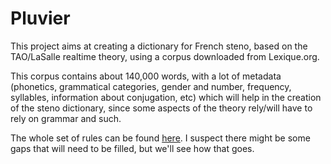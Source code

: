 # Pluvier

This project aims at creating a dictionary for French steno, based on the TAO/LaSalle realtime theory, using a corpus downloaded from Lexique.org.

This corpus contains about 140,000 words, with a lot of metadata (phonetics, grammatical categories, gender and number, frequency, syllables, information about conjugation, etc) which will help in the creation of the steno dictionary, since some aspects of the theory rely/will have to rely on grammar and such.

The whole set of rules can be found [here](https://gist.github.com/Vermoot/80f40a00d06f291a85f2543e7e2870ee). I suspect there might be some gaps that will need to be filled, but we'll see how that goes.
